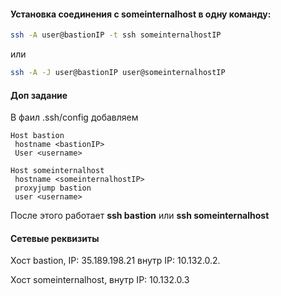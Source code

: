 #### Установка соединения с someinternalhost в одну команду:
```sh
ssh -A user@bastionIP -t ssh someinternalhostIP
```
или
```sh
ssh -A -J user@bastionIP user@someinternalhostIP
```
#### Доп задание
В фаил .ssh/config добавляем
```
Host bastion
 hostname <bastionIP>
 User <username>

Host someinternalhost
 hostname <someinternalhostIP>
 proxyjump bastion
 user <username>
```
После этого работает **ssh bastion** или **ssh someinternalhost**

#### Сетевые реквизиты
Хост bastion, 
IP: 35.189.198.21 
внутр IP: 10.132.0.2. 

Хост someinternalhost, 
внутр IP: 10.132.0.3
